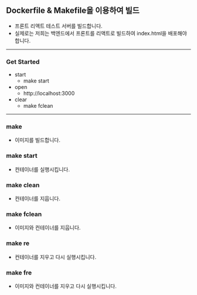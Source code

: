 ## Dockerfile & Makefile을 이용하여 빌드

- 프론트 리액트 테스트 서버를 빌드합니다.
- 실제로는 저희는 백엔드에서 프론트를 리액트로 빌드하여 index.html을 배포해야 합니다.

---

### Get Started

- start
  - make start
- open
  - http://localhost:3000
- clear
  - make fclean

---

### make

- 이미지를 빌드합니다.

### make start

- 컨테이너를 실행시킵니다.

### make clean

- 컨테이너를 지웁니다.

### make fclean

- 이미지와 컨테이너를 지웁니다.

### make re

- 컨테이너를 지우고 다시 실행시킵니다.

### make fre

- 이미지와 컨테이너를 지우고 다시 실행시킵니다.

